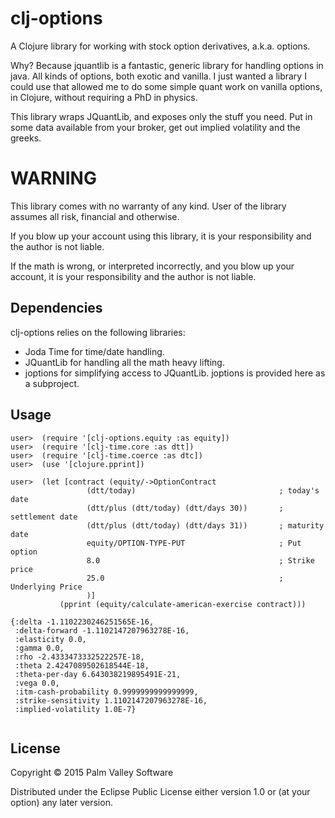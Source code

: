 # clj-options

A Clojure library for working with stock option derivatives, a.k.a. options.

Why?  Because jquantlib is a fantastic, generic library for handling options in java.  All kinds of options, both exotic and vanilla.
I just wanted a library I could use that allowed me to do some simple quant work on vanilla options, in Clojure, without requiring a
PhD in physics.

This library wraps JQuantLib, and exposes only the stuff you need.  Put in some data available from your broker, get out 
implied volatility and the greeks.

# WARNING
This library comes with no warranty of any kind.  User of the library assumes all risk, financial and otherwise.

If you blow up your account using this library, it is your responsibility and the author is not liable.

If the math is wrong, or interpreted incorrectly, and you blow up your account, it is your responsibility and the author is not liable.

## Dependencies

clj-options relies on the following libraries:

- Joda Time for time/date handling.
- JQuantLib for handling all the math heavy lifting.
- joptions for simplifying access to JQuantLib.  joptions is provided here as a subproject.

## Usage

```
user>  (require '[clj-options.equity :as equity])
user>  (require '[clj-time.core :as dtt])
user>  (require '[clj-time.coerce :as dtc])
user>  (use '[clojure.pprint])

user>  (let [contract (equity/->OptionContract
                 (dtt/today)                                ; today's date
                 (dtt/plus (dtt/today) (dtt/days 30))       ; settlement date
                 (dtt/plus (dtt/today) (dtt/days 31))       ; maturity date
                 equity/OPTION-TYPE-PUT                     ; Put option
                 8.0                                        ; Strike price
                 25.0                                       ; Underlying Price
                 )]
           (pprint (equity/calculate-american-exercise contract)))

{:delta -1.1102230246251565E-16,
 :delta-forward -1.1102147207963278E-16,
 :elasticity 0.0,
 :gamma 0.0,
 :rho -2.4333473332522257E-18,
 :theta 2.4247089502618544E-18,
 :theta-per-day 6.643038219895491E-21,
 :vega 0.0,
 :itm-cash-probability 0.9999999999999999,
 :strike-sensitivity 1.1102147207963278E-16,
 :implied-volatility 1.0E-7}


```


## License

Copyright © 2015 Palm Valley Software

Distributed under the Eclipse Public License either version 1.0 or (at
your option) any later version.

